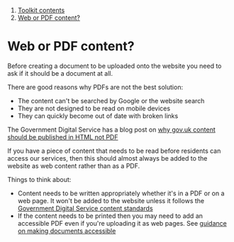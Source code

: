 1.  [Toolkit contents](contents)
2.  [Web or PDF content?](#)

# Web or PDF content?

Before creating a document to be uploaded onto the website you need to ask if it should be a document at all.

There are good reasons why PDFs are not the best solution:

*   The content can't be searched by Google or the website search
*   They are not designed to be read on mobile devices
*   They can quickly become out of date with broken links

The Government Digital Service has a blog post on [why gov.uk content should be published in HTML not PDF](https://gds.blog.gov.uk/2018/07/16/why-gov-uk-content-should-be-published-in-html-and-not-pdf/)

If you have a piece of content that needs to be read before residents can access our services, then this should almost always be added to the website as web content rather than as a PDF.

Things to think about:

*   Content needs to be written appropriately whether it's in a PDF or on a web page. It won't be added to the website unless it follows the [Government Digital Service content standards](https://www.gov.uk/guidance/content-design/writing-for-gov-uk)
*   If the content needs to be printed then you may need to add an accessible PDF even if you're uploading it as web pages. See [guidance on making documents accessible](creating-an-accessible-pdf "Creating an accessible PDF")